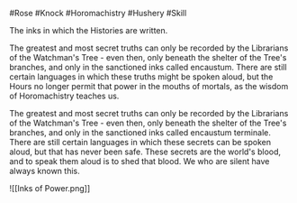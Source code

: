 #Rose #Knock #Horomachistry #Hushery #Skill 

The inks in which the Histories are written.

The greatest and most secret truths can only be recorded by the Librarians of the Watchman's Tree - even then, only beneath the shelter of the Tree's branches, and only in the sanctioned inks called encaustum. There are still certain languages in which these truths might be spoken aloud, but the Hours no longer permit that power in the mouths of mortals, as the wisdom of Horomachistry teaches us.

The greatest and most secret truths can only be recorded by the Librarians of the Watchman's Tree - even then, only beneath the shelter of the Tree's branches, and only in the sanctioned inks called encaustum terminale. There are still certain languages in which these secrets can be spoken aloud, but that has never been safe. These secrets are the world's blood, and to speak them aloud is to shed that blood. We who are silent have always known this.

![[Inks of Power.png]]